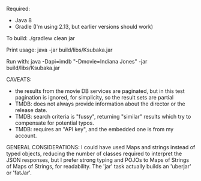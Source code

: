Required:
- Java 8
- Gradle (I'm using 2.13, but earlier versions should work)

To build:
./gradlew clean jar

Print usage:
java -jar build/libs/Ksubaka.jar

Run with:
java -Dapi=imdb "-Dmovie=Indiana Jones" -jar build/libs/Ksubaka.jar

CAVEATS:
- the results from the movie DB services are paginated, but in this test pagination is ignored, for simplicity, so the result sets are partial
- TMDB: does not always provide information about the director or the release date.
- TMDB: search criteria is "fussy", returning "similar" results which try to compensate for potential typos.
- TMDB: requires an "API key", and the embedded one is from my account.

GENERAL CONSIDERATIONS:
I could have used Maps and strings instead of typed objects, reducing the number of classes required to interpret the JSON responses, but I prefer strong typing and POJOs to Maps of Strings of Maps of Strings, for readability.
The 'jar' task actually builds an 'uberjar' or 'fatJar'.